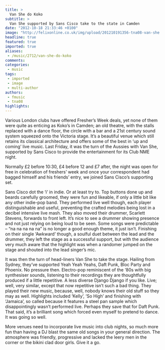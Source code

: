 ```yaml
---
title: >
  Van She do Koko
subtitle: >
  Van She supported by Sans Cisco take to the state in Camden
date: "2012-10-18 21:33:46 +0100"
image: "http://felixonline.co.uk/img/upload/201210191356-tna08-van-she.jpg"
headline: true
featured: true
imported: true
aliases:
 - /music/2712/van-she-do-koko
comments:
categories:
 - music
tags:
 - imported
 - image
 - multi-author
authors:
 - fmusic
 - tna08
highlights:
---
```


Various London clubs have offered Fresher’s Week deals, yet none of them were quite as enticing as Koko’s in Camden; an old theatre, with the stalls replaced with a dance floor, the circle with a bar and a 21st century sound system squeezed onto the Victoria stage. It’s a beautiful venue which still retains its classical architecture and offers some of the best in ‘up and coming’ live music. Last Friday, it was the turn of the Aussies with Van She, supported by Sans Cisco to provide the entertainment for its Club NME night.

Normally £2 before 10:30, £4 before 12 and £7 after, the night was open for free in celebration of freshers’ week and once your correspondent had bagged himself and his friends’ entry, we joined Sans Cisco’s supporting set.

Sans Cisco dot the ‘i’ in indie. Or at least try to. Top buttons done up and beards carefully groomed, they were fun and likeable, if only a little bit like any other indie-pop band. They performed live well though, each player distinguishable and useful, preventing the crafted melodies being lost in a decibel intensive live mash. They also moved their drummer, Scarlett Stevens, forwards to front left. It’s nice to see a drummer showing presence and not just relying on being loud to be seen. Some songs were predictable – “na na na na na” is no longer a good enough theme, it just isn’t. Finishing on their single ‘Awkward’ though, a soulful duet between the lead and the drummer, they left the stage as a successful support, but with the audience very much aware that the highlight was when a randomer jumped on the stage and shouted into the lead singer’s mic.

It was then the turn of head-liners Van She to take the stage. Hailing from Sydney, they’ve supported Yeah Yeah Yeahs, Daft Punk, Bloc Party and Phoenix. No pressure then. Electro-pop reminiscent of the ‘80s with big synthesiser sounds, listening to their recordings they are thoughtfully produced if a little repetitive. A less diverse Django Django if you like. Live; well, very similar, except that now repetitive isn’t such a bad thing. They played their new music, because, well, nobody knows their old stuff so they may as well. Highlights included ‘Kelly’, ‘So High’ and finishing with ‘Jamaica’, so called because it features a steel pan sample which disappointingly wasn’t performed live. Perhaps they save that for Daft Punk. That said, it’s a brilliant song which forced even myself to pretend to dance. It was going so well.

More venues need to incorporate live music into club nights, so much more fun than having a DJ blast the same old songs in your general direction. The atmosphere was friendly, progressive and lacked the leery men in the corner or the bikini clad door girls. Give it a go.
